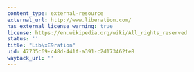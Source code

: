 ```yaml
---
content_type: external-resource
external_url: http://www.liberation.com/
has_external_license_warning: true
license: https://en.wikipedia.org/wiki/All_rights_reserved
status: ''
title: "Lib\xE9ration"
uid: 47735c69-c48d-441f-a391-c2d173462fe8
wayback_url: ''
---
```

